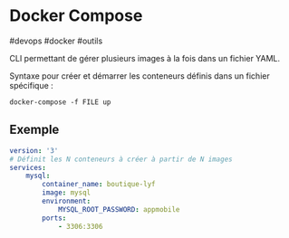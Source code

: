 # Docker Compose

#devops #docker #outils

CLI permettant de gérer plusieurs images à la fois dans un fichier YAML.

Syntaxe pour créer et démarrer les conteneurs définis dans un fichier spécifique :

```shell
docker-compose -f FILE up
```

## Exemple

```yaml
version: '3'
# Définit les N conteneurs à créer à partir de N images
services:
	mysql:
		container_name: boutique-lyf
		image: mysql
		environment:
			MYSQL_ROOT_PASSWORD: appmobile
		ports:
			- 3306:3306
```
